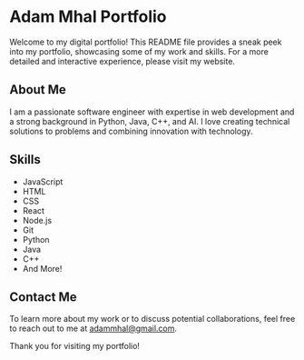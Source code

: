 # Adam Mhal Portfolio

Welcome to my digital portfolio! This README file provides a sneak peek into my portfolio, showcasing some of my work and skills. For a more detailed and interactive experience, please visit my website.

## About Me
I am a passionate software engineer with expertise in web development and a strong background in Python, Java, C++, and AI. I love creating technical solutions to problems and combining innovation with technology.

## Skills
- JavaScript
- HTML
- CSS
- React
- Node.js
- Git
- Python
- Java
- C++
- And More!

## Contact Me
To learn more about my work or to discuss potential collaborations, feel free to reach out to me at [adammhal@gmail.com](mailto:adammhal@gmail.com).

Thank you for visiting my portfolio!
